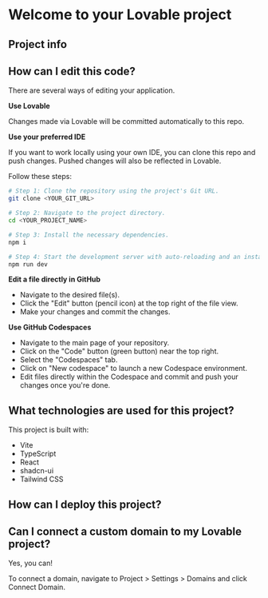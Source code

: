# Welcome to your Lovable project

## Project info

<!-- **URL**: https://lovable.dev/projects/7307a656-462f-4200-abaa-f83dedcab669 -->

## How can I edit this code?

There are several ways of editing your application.

**Use Lovable**

<!-- Simply visit the [Lovable Project](https://lovable.dev/projects/7307a656-462f-4200-abaa-f83dedcab669) and start prompting. -->

Changes made via Lovable will be committed automatically to this repo.

**Use your preferred IDE**

If you want to work locally using your own IDE, you can clone this repo and push changes. Pushed changes will also be reflected in Lovable.

<!-- The only requirement is having Node.js & npm installed - [install with nvm](https://github.com/nvm-sh/nvm#installing-and-updating) -->

Follow these steps:

```sh
# Step 1: Clone the repository using the project's Git URL.
git clone <YOUR_GIT_URL>

# Step 2: Navigate to the project directory.
cd <YOUR_PROJECT_NAME>

# Step 3: Install the necessary dependencies.
npm i

# Step 4: Start the development server with auto-reloading and an instant preview.
npm run dev
```

**Edit a file directly in GitHub**

- Navigate to the desired file(s).
- Click the "Edit" button (pencil icon) at the top right of the file view.
- Make your changes and commit the changes.

**Use GitHub Codespaces**

- Navigate to the main page of your repository.
- Click on the "Code" button (green button) near the top right.
- Select the "Codespaces" tab.
- Click on "New codespace" to launch a new Codespace environment.
- Edit files directly within the Codespace and commit and push your changes once you're done.

## What technologies are used for this project?

This project is built with:

- Vite
- TypeScript
- React
- shadcn-ui
- Tailwind CSS

## How can I deploy this project?

<!-- Simply open [Lovable](https://lovable.dev/projects/7307a656-462f-4200-abaa-f83dedcab669) and click on Share -> Publish. -->

## Can I connect a custom domain to my Lovable project?

Yes, you can!

To connect a domain, navigate to Project > Settings > Domains and click Connect Domain.

<!-- Read more here: [Setting up a custom domain](https://docs.lovable.dev/tips-tricks/custom-domain#step-by-step-guide) -->
